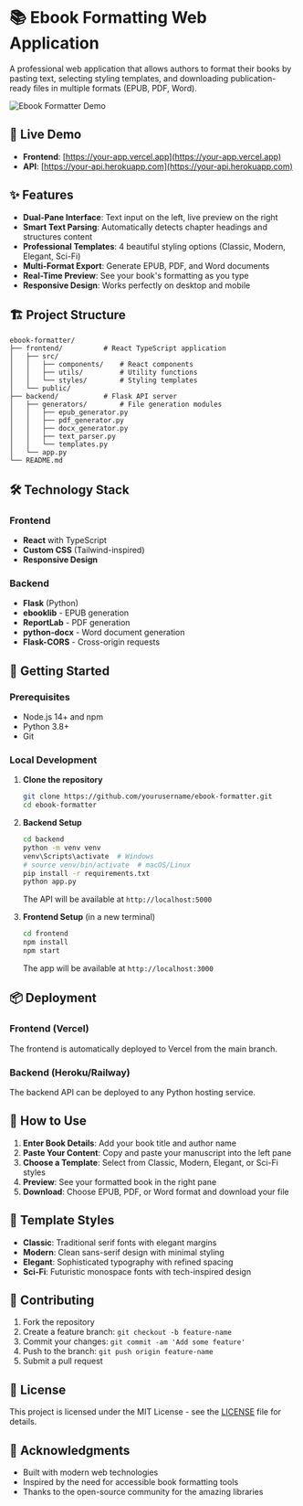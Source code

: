 # 📚 Ebook Formatting Web Application

A professional web application that allows authors to format their books by pasting text, selecting styling templates, and downloading publication-ready files in multiple formats (EPUB, PDF, Word).

![Ebook Formatter Demo](https://via.placeholder.com/800x400/2563eb/ffffff?text=Ebook+Formatter+Demo)

## 🚀 Live Demo

- **Frontend**: [https://your-app.vercel.app](https://your-app.vercel.app)
- **API**: [https://your-api.herokuapp.com](https://your-api.herokuapp.com)

## ✨ Features

- **Dual-Pane Interface**: Text input on the left, live preview on the right
- **Smart Text Parsing**: Automatically detects chapter headings and structures content
- **Professional Templates**: 4 beautiful styling options (Classic, Modern, Elegant, Sci-Fi)
- **Multi-Format Export**: Generate EPUB, PDF, and Word documents
- **Real-Time Preview**: See your book's formatting as you type
- **Responsive Design**: Works perfectly on desktop and mobile

## 🏗️ Project Structure

```
ebook-formatter/
├── frontend/          # React TypeScript application
│   ├── src/
│   │   ├── components/    # React components
│   │   ├── utils/         # Utility functions
│   │   └── styles/        # Styling templates
│   └── public/
├── backend/           # Flask API server
│   ├── generators/        # File generation modules
│   │   ├── epub_generator.py
│   │   ├── pdf_generator.py
│   │   ├── docx_generator.py
│   │   ├── text_parser.py
│   │   └── templates.py
│   └── app.py
└── README.md
```

## 🛠️ Technology Stack

### Frontend
- **React** with TypeScript
- **Custom CSS** (Tailwind-inspired)
- **Responsive Design**

### Backend
- **Flask** (Python)
- **ebooklib** - EPUB generation
- **ReportLab** - PDF generation
- **python-docx** - Word document generation
- **Flask-CORS** - Cross-origin requests

## 🚀 Getting Started

### Prerequisites
- Node.js 14+ and npm
- Python 3.8+
- Git

### Local Development

1. **Clone the repository**
   ```bash
   git clone https://github.com/yourusername/ebook-formatter.git
   cd ebook-formatter
   ```

2. **Backend Setup**
   ```bash
   cd backend
   python -m venv venv
   venv\Scripts\activate  # Windows
   # source venv/bin/activate  # macOS/Linux
   pip install -r requirements.txt
   python app.py
   ```
   The API will be available at `http://localhost:5000`

3. **Frontend Setup** (in a new terminal)
   ```bash
   cd frontend
   npm install
   npm start
   ```
   The app will be available at `http://localhost:3000`

## 📦 Deployment

### Frontend (Vercel)
The frontend is automatically deployed to Vercel from the main branch.

### Backend (Heroku/Railway)
The backend API can be deployed to any Python hosting service.

## 🎯 How to Use

1. **Enter Book Details**: Add your book title and author name
2. **Paste Your Content**: Copy and paste your manuscript into the left pane
3. **Choose a Template**: Select from Classic, Modern, Elegant, or Sci-Fi styles
4. **Preview**: See your formatted book in the right pane
5. **Download**: Choose EPUB, PDF, or Word format and download your file

## 📖 Template Styles

- **Classic**: Traditional serif fonts with elegant margins
- **Modern**: Clean sans-serif design with minimal styling  
- **Elegant**: Sophisticated typography with refined spacing
- **Sci-Fi**: Futuristic monospace fonts with tech-inspired design

## 🤝 Contributing

1. Fork the repository
2. Create a feature branch: `git checkout -b feature-name`
3. Commit your changes: `git commit -am 'Add some feature'`
4. Push to the branch: `git push origin feature-name`
5. Submit a pull request

## 📄 License

This project is licensed under the MIT License - see the [LICENSE](LICENSE) file for details.

## 🙏 Acknowledgments

- Built with modern web technologies
- Inspired by the need for accessible book formatting tools
- Thanks to the open-source community for the amazing libraries
